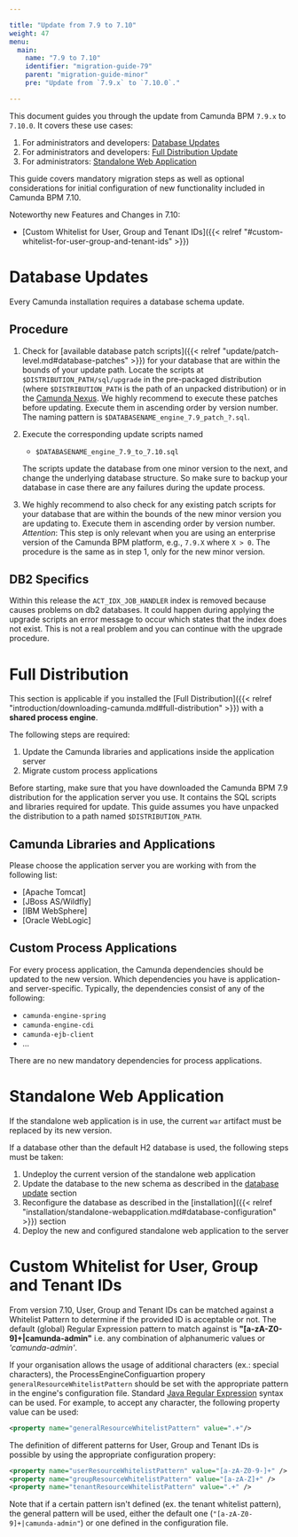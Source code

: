 ```yaml
---

title: "Update from 7.9 to 7.10"
weight: 47
menu:
  main:
    name: "7.9 to 7.10"
    identifier: "migration-guide-79"
    parent: "migration-guide-minor"
    pre: "Update from `7.9.x` to `7.10.0`."

---
```


This document guides you through the update from Camunda BPM `7.9.x` to `7.10.0`. It covers these use cases:

1. For administrators and developers: [Database Updates](#database-updates)
2. For administrators and developers: [Full Distribution Update](#full-distribution)
3. For administrators: [Standalone Web Application](#standalone-web-application)

This guide covers mandatory migration steps as well as optional considerations for initial configuration of new functionality included in Camunda BPM 7.10.

Noteworthy new Features and Changes in 7.10:

* [Custom Whitelist for User, Group and Tenant IDs]({{< relref "#custom-whitelist-for-user-group-and-tenant-ids" >}})

# Database Updates

Every Camunda installation requires a database schema update.

## Procedure

1. Check for [available database patch scripts]({{< relref "update/patch-level.md#database-patches" >}}) for your database that are within the bounds of your update path.
 Locate the scripts at `$DISTRIBUTION_PATH/sql/upgrade` in the pre-packaged distribution (where `$DISTRIBUTION_PATH` is the path of an unpacked distribution) or in the [Camunda Nexus](https://app.camunda.com/nexus/content/groups/public/org/camunda/bpm/distro/camunda-sql-scripts/).
 We highly recommend to execute these patches before updating. Execute them in ascending order by version number.
 The naming pattern is `$DATABASENAME_engine_7.9_patch_?.sql`.

2. Execute the corresponding update scripts named

    * `$DATABASENAME_engine_7.9_to_7.10.sql`

    The scripts update the database from one minor version to the next, and change the underlying database structure. So make sure to backup your database in case there are any failures during the update process.

3. We highly recommend to also check for any existing patch scripts for your database that are within the bounds of the new minor version you are updating to. Execute them in ascending order by version number. _Attention_: This step is only relevant when you are using an enterprise version of the Camunda BPM platform, e.g., `7.9.X` where `X > 0`. The procedure is the same as in step 1, only for the new minor version.

## DB2 Specifics

Within this release the `ACT_IDX_JOB_HANDLER` index is removed because causes problems on db2 databases. It could happen during applying the upgrade scripts an error message to occur which states that the index does not exist. This is not a real problem and you can continue with the upgrade procedure.

# Full Distribution

This section is applicable if you installed the [Full Distribution]({{< relref "introduction/downloading-camunda.md#full-distribution" >}}) with a **shared process engine**.

The following steps are required:

1. Update the Camunda libraries and applications inside the application server
2. Migrate custom process applications

Before starting, make sure that you have downloaded the Camunda BPM 7.9 distribution for the application server you use. It contains the SQL scripts and libraries required for update. This guide assumes you have unpacked the distribution to a path named `$DISTRIBUTION_PATH`.

## Camunda Libraries and Applications

Please choose the application server you are working with from the following list:

* [Apache Tomcat]
* [JBoss AS/Wildfly]
* [IBM WebSphere]
* [Oracle WebLogic]

## Custom Process Applications

For every process application, the Camunda dependencies should be updated to the new version. Which dependencies you have is application- and server-specific. Typically, the dependencies consist of any of the following:

* `camunda-engine-spring`
* `camunda-engine-cdi`
* `camunda-ejb-client`
* ...

There are no new mandatory dependencies for process applications.

# Standalone Web Application

If the standalone web application is in use, the current `war` artifact must be replaced by its new version.

If a database other than the default H2 database is used, the following steps must be taken:

1. Undeploy the current version of the standalone web application
2. Update the database to the new schema as described in the [database update](#database-updates) section
3. Reconfigure the database as described in the [installation]({{< relref "installation/standalone-webapplication.md#database-configuration" >}})
   section
4. Deploy the new and configured standalone web application to the server

# Custom Whitelist for User, Group and Tenant IDs

From version 7.10, User, Group and Tenant IDs can be matched against a Whitelist Pattern to determine if the provided ID is acceptable or not. The default (global) Regular Expression pattern to match against is **"[a-zA-Z0-9]+|camunda-admin"** i.e. any combination of alphanumeric values or _'camunda-admin'_.

If your organisation allows the usage of additional characters (ex.: special characters), the ProcessEngineConfiguartion propery `generalResourceWhitelistPattern` should be set with the appropriate pattern in the engine's configuration file. Standard [Java Regular Expression](https://docs.oracle.com/javase/7/docs/api/java/util/regex/Pattern.html) syntax can be used. For example, to accept any character, the following property value can be used:

```xml
<property name="generalResourceWhitelistPattern" value=".+"/>
```

The definition of different patterns for User, Group and Tenant IDs is possible by using the appropriate configuration propery:

```xml
<property name="userResourceWhitelistPattern" value="[a-zA-Z0-9-]+" />
<property name="groupResourceWhitelistPattern" value="[a-zA-Z]+" />
<property name="tenantResourceWhitelistPattern" value=".+" />
```

Note that if a certain pattern isn't defined (ex. the tenant whitelist pattern), the general pattern will be used, either the default one (`"[a-zA-Z0-9]+|camunda-admin"`) or one defined in the configuration file.


